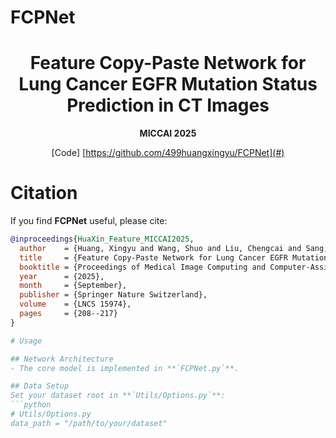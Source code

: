 # FCPNet
<div align="center">

# Feature Copy-Paste Network for Lung Cancer EGFR Mutation Status Prediction in CT Images  
**MICCAI 2025**

[Code]  [https://github.com/499huangxingyu/FCPNet](#)
</div>

# Citation
If you find **FCPNet** useful, please cite:

```bibtex
@inproceedings{HuaXin_Feature_MICCAI2025,
  author    = {Huang, Xingyu and Wang, Shuo and Liu, Chengcai and Sang, Haolin and Wu, Yi and Tian, Jie},
  title     = {Feature Copy-Paste Network for Lung Cancer EGFR Mutation Status Prediction in CT Images},
  booktitle = {Proceedings of Medical Image Computing and Computer-Assisted Intervention (MICCAI)},
  year      = {2025},
  month     = {September},
  publisher = {Springer Nature Switzerland},
  volume    = {LNCS 15974},
  pages     = {208--217}
}

# Usage

## Network Architecture
- The core model is implemented in **`FCPNet.py`**.

## Data Setup
Set your dataset root in **`Utils/Options.py`**:
```python
# Utils/Options.py
data_path = "/path/to/your/dataset"

